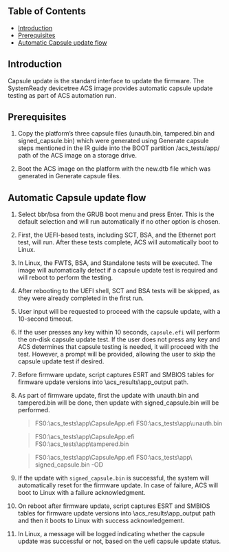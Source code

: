 ## Table of Contents

- [Introduction](#introduction)
- [Prerequisites](#prerequisites)
- [Automatic Capsule update flow](#flow)


## Introduction

Capsule update is the standard interface to update the firmware. The SystemReady devicetree ACS image provides automatic capsule update testing as part of ACS automation run.

## Prerequisites
1. Copy the platform’s three capsule files (unauth.bin, tampered.bin and signed_capsule.bin) which were generated using Generate capsule steps
  mentioned in the IR guide into the BOOT partition /acs_tests/app/ path of the ACS image on a storage drive.

2. Boot the ACS image on the platform with the new.dtb file which was generated in Generate
  capsule files.

## Automatic Capsule update flow
1. Select bbr/bsa from the GRUB boot menu and press Enter. This is the default selection and will run automatically if no other option is chosen.

2. First, the UEFI-based tests, including SCT, BSA, and the Ethernet port test, will run. After these tests complete, ACS will automatically boot to Linux.

3. In Linux, the FWTS, BSA, and Standalone tests will be executed. The image will automatically detect if a capsule update test is required and will reboot to perform the testing.

4. After rebooting to the UEFI shell, SCT and BSA tests will be skipped, as they were already completed in the first run.

5. User input will be requested to proceed with the capsule update, with a 10-second timeout.

6. If the user presses any key within 10 seconds, `capsule.efi` will perform the on-disk capsule update test. If the user does not press any key and ACS determines that capsule testing is needed,
    it will proceed with the test. However, a prompt will be provided, allowing the user to skip the capsule update test if desired.

7. Before firmware update, script captures ESRT and SMBIOS tables for firmware update versions into \acs_results\app_output path.

8. As part of firmware update, first the update with unauth.bin and tampered.bin will be done, then update with signed_capsule.bin will be performed.
    > FS0:\acs_tests\app\CapsuleApp.efi   FS0:\acs_tests\app\unauth.bin
    
    > FS0:\acs_tests\app\CapsuleApp.efi   FS0:\acs_tests\app\tampered.bin
    
    > FS0:\acs_tests\app\CapsuleApp.efi   FS0:\acs_tests\app\ signed_capsule.bin -OD

9. If the update with `signed_capsule.bin` is successful, the system will automatically reset for the firmware update. In case of failure, ACS will boot to Linux with a failure acknowledgment.

10. On reboot after firmware update, script captures ESRT and SMBIOS tables for firmware update versions into \acs_results\app_output path and then it boots to Linux with success acknowledgement.

11. In Linux, a message will be logged indicating whether the capsule update was successful or not, based on the uefi capsule update status.
